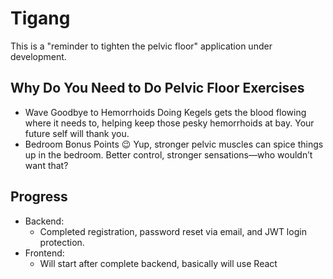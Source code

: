 # Tigang
This is a "reminder to tighten the pelvic floor" application under development.

## Why Do You Need to Do Pelvic Floor Exercises 
 - Wave Goodbye to Hemorrhoids
 Doing Kegels gets the blood flowing where it needs to, helping keep those pesky hemorrhoids at bay. Your future self will thank you.
 - Bedroom Bonus Points 😉
Yup, stronger pelvic muscles can spice things up in the bedroom. Better control, stronger sensations—who wouldn’t want that?

## Progress
- Backend:
   - Completed registration, password reset via email, and JWT login protection.
- Frontend:
  - Will start after complete backend, basically will use React
